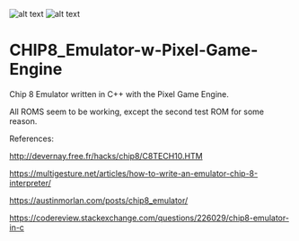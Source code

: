 ![alt text](https://github.com/Max4nd/CHIP8_Emulator-w-Pixel-Game-Engine/blob/master/capture1.PNG)
![alt text](https://github.com/Max4nd/CHIP8_Emulator-w-Pixel-Game-Engine/blob/master/capture2.PNG)
# CHIP8_Emulator-w-Pixel-Game-Engine

Chip 8 Emulator written in C++ with the Pixel Game Engine.

All ROMS seem to be working, except the second test ROM for some reason.

References:

http://devernay.free.fr/hacks/chip8/C8TECH10.HTM

https://multigesture.net/articles/how-to-write-an-emulator-chip-8-interpreter/

https://austinmorlan.com/posts/chip8_emulator/

https://codereview.stackexchange.com/questions/226029/chip8-emulator-in-c

